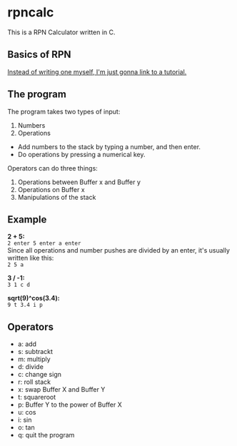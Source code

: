 # rpncalc

This is a RPN Calculator written in C.

## Basics of RPN

[Instead of writing one myself, I'm just gonna link to a tutorial.](http://www.lehigh.edu/~sgb2/rpnTutor.html)

## The program

The program takes two types of input:

1. Numbers
2. Operations

* Add numbers to the stack by typing a number, and then enter.
* Do operations by pressing a numerical key.

Operators can do three things:

1. Operations between Buffer x and Buffer y
2. Operations on Buffer x
3. Manipulations of the stack

## Example

**2 + 5:**  
`2 enter 5 enter a enter`  
Since all operations and number pushes are divided by an enter, it's usually written like this:  
`2 5 a`

**3 / -1:**  
`3 1 c d`

**sqrt(9)^cos(3.4):**  
`9 t 3.4 i p`

## Operators

* a: add
* s: subtrackt
* m: multiply
* d: divide
* c: change sign
* r: roll stack
* x: swap Buffer X and Buffer Y
* t: squareroot
* p: Buffer Y to the power of Buffer X
* u: cos
* i: sin
* o: tan
* q: quit the program
